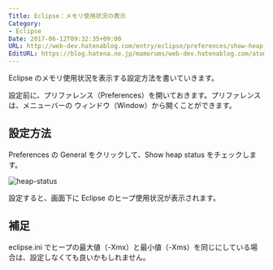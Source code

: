 ```yaml
---
Title: Eclipse：メモリ使用状況の表示
Category:
- Eclipse
Date: 2017-06-12T09:32:35+09:00
URL: http://web-dev.hatenablog.com/entry/eclipse/preferences/show-heap-status
EditURL: https://blog.hatena.ne.jp/mamorums/web-dev.hatenablog.com/atom/entry/13355765958054926617
---
```


Eclipse のメモリ使用状況を表示する設定方法を書いていきます。

設定前に、プリファレンス（Preferences）を開いておきます。プリファレンスは、メニューバーの ウィンドウ（Window）から開くことができます。


## 設定方法
Preferences の General をクリックして、Show heap status をチェックします。

![heap-status](http://cdn-ak.f.st-hatena.com/images/fotolife/m/mamorums/20160814/20160814092756.png)


設定すると、画面下に Eclipse のヒープ使用状況が表示されます。


## 補足
eclipse.ini でヒープの最大値（-Xmx）と最小値（-Xms）を同じにしている場合は、設定しなくても良いかもしれません。
